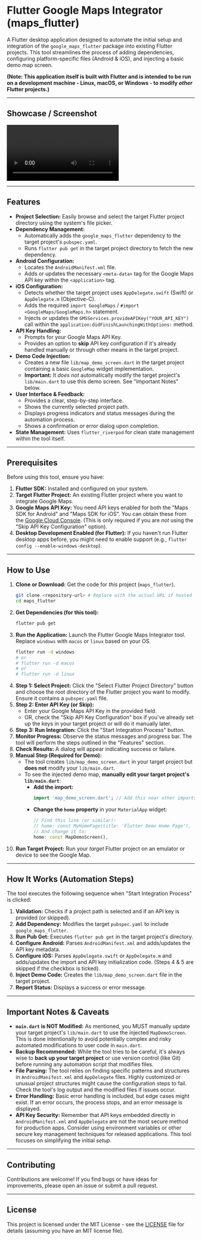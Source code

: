 # Flutter Google Maps Integrator (maps_flutter)

A Flutter desktop application designed to automate the initial setup and integration of the `google_maps_flutter` package into existing Flutter projects. This tool streamlines the process of adding dependencies, configuring platform-specific files (Android & iOS), and injecting a basic demo map screen.

**(Note: This application itself is built with Flutter and is intended to be run on a development machine - Linux, macOS, or Windows - to modify *other* Flutter projects.)**

---

## Showcase / Screenshot


![Video](assets/video/flutter_google_maps_integrator.mp4)

---

## Features

*   **Project Selection:** Easily browse and select the target Flutter project directory using the system's file picker.
*   **Dependency Management:**
    *   Automatically adds the `google_maps_flutter` dependency to the target project's `pubspec.yaml`.
    *   Runs `flutter pub get` in the target project directory to fetch the new dependency.
*   **Android Configuration:**
    *   Locates the `AndroidManifest.xml` file.
    *   Adds or updates the necessary `<meta-data>` tag for the Google Maps API key within the `<application>` tag.
*   **iOS Configuration:**
    *   Detects whether the target project uses `AppDelegate.swift` (Swift) or `AppDelegate.m` (Objective-C).
    *   Adds the required `import GoogleMaps` / `#import <GoogleMaps/GoogleMaps.h>` statement.
    *   Injects or updates the `GMSServices.provideAPIKey("YOUR_API_KEY")` call within the `application:didFinishLaunchingWithOptions:` method.
*   **API Key Handling:**
    *   Prompts for your Google Maps API Key.
    *   Provides an option to **skip** API key configuration if it's already handled manually or through other means in the target project.
*   **Demo Code Injection:**
    *   Creates a new file `lib/map_demo_screen.dart` in the target project containing a basic `GoogleMap` widget implementation.
    *   **Important:** It *does not* automatically modify the target project's `lib/main.dart` to use this demo screen. See "Important Notes" below.
*   **User Interface & Feedback:**
    *   Provides a clear, step-by-step interface.
    *   Shows the currently selected project path.
    *   Displays progress indicators and status messages during the automation process.
    *   Shows a confirmation or error dialog upon completion.
*   **State Management:** Uses `flutter_riverpod` for clean state management within the tool itself.

---

## Prerequisites

Before using this tool, ensure you have:

1.  **Flutter SDK:** Installed and configured on your system.
2.  **Target Flutter Project:** An existing Flutter project where you want to integrate Google Maps.
3.  **Google Maps API Key:** You need API keys enabled for both the "Maps SDK for Android" and "Maps SDK for iOS". You can obtain these from the [Google Cloud Console](https://console.cloud.google.com/google/maps-apis/). (This is only required if you are *not* using the "Skip API Key Configuration" option).
4.  **Desktop Development Enabled (for Flutter):** If you haven't run Flutter desktop apps before, you might need to enable support (e.g., `flutter config --enable-windows-desktop`).

---

## How to Use

1.  **Clone or Download:** Get the code for *this* project (`maps_flutter`).
    ```bash
    git clone <repository-url> # Replace with the actual URL if hosted
    cd maps_flutter
    ```
2.  **Get Dependencies (for this tool):**
    ```bash
    flutter pub get
    ```
3.  **Run the Application:** Launch the Flutter Google Maps Integrator tool. Replace `windows` with `macos` or `linux` based on your OS.
    ```bash
    flutter run -d windows
    # or
    # flutter run -d macos
    # or
    # flutter run -d linux
    ```
4.  **Step 1: Select Project:** Click the "Select Flutter Project Directory" button and choose the root directory of the Flutter project you want to modify. Ensure it contains a `pubspec.yaml` file.
5.  **Step 2: Enter API Key (or Skip):**
    *   Enter your Google Maps API Key in the provided field.
    *   OR, check the "Skip API Key Configuration" box if you've already set up the keys in your target project or will do it manually later.
6.  **Step 3: Run Integration:** Click the "Start Integration Process" button.
7.  **Monitor Progress:** Observe the status messages and progress bar. The tool will perform the steps outlined in the "Features" section.
8.  **Check Results:** A dialog will appear indicating success or failure.
9.  **Manual Step (Required for Demo):**
    *   The tool creates `lib/map_demo_screen.dart` in your target project but **does not** modify your `lib/main.dart`.
    *   To see the injected demo map, **manually edit your target project's `lib/main.dart`**:
        *   **Add the import:**
            ```dart
            import 'map_demo_screen.dart'; // Add this near other imports
            ```
        *   **Change the `home` property** in your `MaterialApp` widget:
            ```dart
            // Find this line (or similar):
            // home: const MyHomePage(title: 'Flutter Demo Home Page'),
            // And change it to:
            home: const MapDemoScreen(),
            ```
10. **Run Target Project:** Run your *target* Flutter project on an emulator or device to see the Google Map.

---

## How It Works (Automation Steps)

The tool executes the following sequence when "Start Integration Process" is clicked:

1.  **Validation:** Checks if a project path is selected and if an API key is provided (or skipped).
2.  **Add Dependency:** Modifies the target `pubspec.yaml` to include `google_maps_flutter`.
3.  **Run Pub Get:** Executes `flutter pub get` in the target project's directory.
4.  **Configure Android:** Parses `AndroidManifest.xml` and adds/updates the API key metadata.
5.  **Configure iOS:** Parses `AppDelegate.swift` or `AppDelegate.m` and adds/updates the import and API key initialization code. (Steps 4 & 5 are skipped if the checkbox is ticked).
6.  **Inject Demo Code:** Creates the `lib/map_demo_screen.dart` file in the target project.
7.  **Report Status:** Displays a success or error message.

---

## Important Notes & Caveats

*   **`main.dart` is NOT Modified:** As mentioned, you MUST manually update your target project's `lib/main.dart` to use the injected `MapDemoScreen`. This is done intentionally to avoid potentially complex and risky automated modifications to user code in `main.dart`.
*   **Backup Recommended:** While the tool tries to be careful, it's always wise to **back up your target project** or use version control (like Git) before running any automation script that modifies files.
*   **File Parsing:** The tool relies on finding specific patterns and structures in `AndroidManifest.xml` and `AppDelegate` files. Highly customized or unusual project structures might cause the configuration steps to fail. Check the tool's log output and the modified files if issues occur.
*   **Error Handling:** Basic error handling is included, but edge cases might exist. If an error occurs, the process stops, and an error message is displayed.
*   **API Key Security:** Remember that API keys embedded directly in `AndroidManifest.xml` and `AppDelegate` are not the most secure method for production apps. Consider using environment variables or other secure key management techniques for released applications. This tool focuses on simplifying the initial *setup*.

---

## Contributing

Contributions are welcome! If you find bugs or have ideas for improvements, please open an issue or submit a pull request.

---

## License

This project is licensed under the MIT License - see the [LICENSE](LICENSE) file for details (assuming you have an MIT license file).